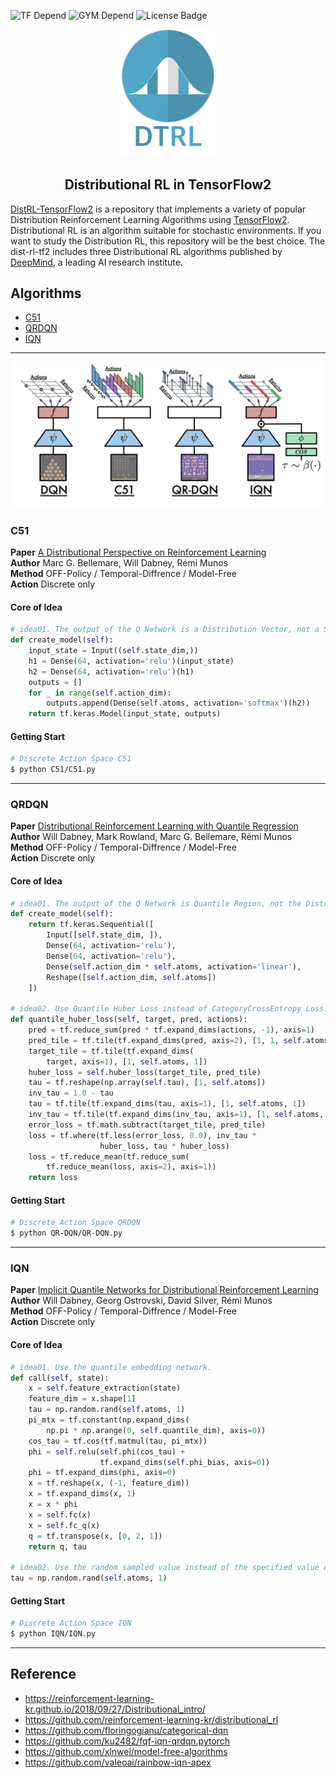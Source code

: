 ![TF Depend](https://img.shields.io/badge/TensorFlow-2.1-orange) ![GYM Depend](https://img.shields.io/badge/openai%2Fgym-0.17.1-blue) ![License Badge](https://img.shields.io/badge/license-Apache%202-green)<br>

<p align="center">
  <img width="150" src="./assets/logo.png">
</p>

<h2 align=center>Distributional RL in TensorFlow2</h2>

[DistRL-TensorFlow2](github.com/marload/dist-rl-tf2) is a repository that implements a variety of popular Distribution Reinforcement Learning Algorithms using [TensorFlow2](tensorflow.org). Distributional RL is an algorithm suitable for stochastic environments. If you want to study the Distribution RL, this repository will be the best choice. The dist-rl-tf2 includes three Distributional RL algorithms published by [DeepMind](deepmind.com), a leading AI research institute.

## Algorithms

- [C51](#c51)
- [QRDQN](#qrdqn)
- [IQN](#iqn)

<hr>

<p align="center">
  <img width="500" src="./assets/dist-rl-cpr.png">
</p>

<a name='c51'></a>
### C51
**Paper** [A Distributional Perspective on Reinforcement Learning](https://arxiv.org/abs/1707.06887)<br>
**Author** Marc G. Bellemare, Will Dabney, Rémi Munos<br>
**Method** OFF-Policy / Temporal-Diffrence / Model-Free<br>
**Action** Discrete only<br>

#### Core of Idea
```python
# idea01. The output of the Q Network is a Distribution Vector, not a Scalar Value.
def create_model(self):
    input_state = Input((self.state_dim,))
    h1 = Dense(64, activation='relu')(input_state)
    h2 = Dense(64, activation='relu')(h1)
    outputs = []
    for _ in range(self.action_dim):
        outputs.append(Dense(self.atoms, activation='softmax')(h2))
    return tf.keras.Model(input_state, outputs)
```

#### Getting Start
```bash
# Discrete Action Space C51
$ python C51/C51.py
```
<hr>
<a name='qrdqn'></a>

### QRDQN

**Paper** [Distributional Reinforcement Learning with Quantile Regression](https://arxiv.org/abs/1710.10044)<br>
**Author** Will Dabney, Mark Rowland, Marc G. Bellemare, Rémi Munos<br>
**Method** OFF-Policy / Temporal-Diffrence / Model-Free<br>
**Action** Discrete only<br>

#### Core of Idea
```python
# idea01. The output of the Q Network is Quantile Region, not the Distribution Vector.
def create_model(self):
    return tf.keras.Sequential([
        Input([self.state_dim, ]),
        Dense(64, activation='relu'),
        Dense(64, activation='relu'),
        Dense(self.action_dim * self.atoms, activation='linear'),
        Reshape([self.action_dim, self.atoms])
    ])

# idea02. Use Quantile Huber Loss instead of CategoryCrossEntropy Loss.
def quantile_huber_loss(self, target, pred, actions):
    pred = tf.reduce_sum(pred * tf.expand_dims(actions, -1), axis=1)
    pred_tile = tf.tile(tf.expand_dims(pred, axis=2), [1, 1, self.atoms])
    target_tile = tf.tile(tf.expand_dims(
        target, axis=1), [1, self.atoms, 1])
    huber_loss = self.huber_loss(target_tile, pred_tile)
    tau = tf.reshape(np.array(self.tau), [1, self.atoms])
    inv_tau = 1.0 - tau
    tau = tf.tile(tf.expand_dims(tau, axis=1), [1, self.atoms, 1])
    inv_tau = tf.tile(tf.expand_dims(inv_tau, axis=1), [1, self.atoms, 1])
    error_loss = tf.math.subtract(target_tile, pred_tile)
    loss = tf.where(tf.less(error_loss, 0.0), inv_tau *
                    huber_loss, tau * huber_loss)
    loss = tf.reduce_mean(tf.reduce_sum(
        tf.reduce_mean(loss, axis=2), axis=1))
    return loss
```

#### Getting Start
```bash
# Discrete Action Space QRDQN
$ python QR-DQN/QR-DQN.py
```
<hr>
<a name='iqn'></a>

### IQN

**Paper** [Implicit Quantile Networks for Distributional Reinforcement Learning](https://arxiv.org/abs/1806.06923)<br>
**Author** Will Dabney, Georg Ostrovski, David Silver, Rémi Munos<br>
**Method** OFF-Policy / Temporal-Diffrence / Model-Free<br>
**Action** Discrete only<br>

#### Core of Idea
```python
# idea01. Use the quantile embedding network.
def call(self, state):
    x = self.feature_extraction(state)
    feature_dim = x.shape[1]
    tau = np.random.rand(self.atoms, 1)
    pi_mtx = tf.constant(np.expand_dims(
        np.pi * np.arange(0, self.quantile_dim), axis=0))
    cos_tau = tf.cos(tf.matmul(tau, pi_mtx))
    phi = self.relu(self.phi(cos_tau) +
                    tf.expand_dims(self.phi_bias, axis=0))
    phi = tf.expand_dims(phi, axis=0)
    x = tf.reshape(x, (-1, feature_dim))
    x = tf.expand_dims(x, 1)
    x = x * phi
    x = self.fc(x)
    x = self.fc_q(x)
    q = tf.transpose(x, [0, 2, 1])
    return q, tau

# idea02. Use the random sampled value instead of the specified value of the tau.
tau = np.random.rand(self.atoms, 1)
```

#### Getting Start
```bash
# Discrete Action Space IQN
$ python IQN/IQN.py
```
<hr>

## Reference
- https://reinforcement-learning-kr.github.io/2018/09/27/Distributional_intro/
- https://github.com/reinforcement-learning-kr/distributional_rl
- https://github.com/floringogianu/categorical-dqn
- https://github.com/ku2482/fqf-iqn-qrdqn.pytorch
- https://github.com/xlnwel/model-free-algorithms
- https://github.com/valeoai/rainbow-iqn-apex
